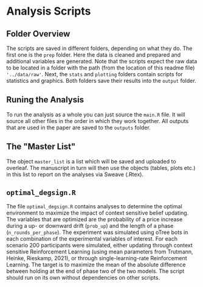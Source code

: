 # Analysis Scripts

## Folder Overview
The scripts are saved in different folders, depending on what they do.
The first one is the `prep` folder.
Here the data is cleaned and prepared and additional variables are generated.
Note that the scripts expect the raw data to be located in a folder with the path (from the location of this readme file) `'../data/raw'`.
Next, the `stats` and `plotting` folders contain scripts for statistics and graphics.
Both folders save their results into the `output` folder.

## Runing the Analysis
To run the analysis as a whole you can just source the `main.R` file.
It will source all other files in the order in which they work together.
All outputs that are used in the paper are saved to the `outputs` folder.

## The "Master List"
The object `master_list` is a list which will be saved and uploaded to
overleaf. The manuscript in turn will then use the objects (tables,
plots etc.) in this list to report on the analyses via Sweave (.Rtex).

## `optimal_degsign.R`
The file `optimal_degsign.R` contains analyses to determine the optimal environment to maximize the impact of context sensitive belief updating.
The variables that are optimized are the probability of a price increase during a up- or downward drift (`prob_up`) and the length of a phase (`n_rounds_per_phase`).
The experiment was simulated using oTree bots in each combination of the experimental variables of interest.
For each scenario 200 participants were simulated, either updating through context sensitive Reinforcement Learning (using mean parameters from Trutmann, Heinke, Rieskamp, 2021), or through single-learning-rate Reinforcement Learning.
The target is to maximize the mean of the absolute difference between holding at the end of phase two of the two models.
The script should run on its own without dependencies on other scripts.